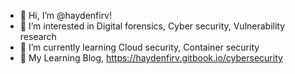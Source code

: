 - 👋 Hi, I’m @haydenfirv!
- 👀 I’m interested in Digital forensics, Cyber security, Vulnerability research
- 🌱 I’m currently learning Cloud security, Container security
- 💞️ My Learning Blog, https://haydenfirv.gitbook.io/cybersecurity

<!---
haydenfirv/haydenfirv is a ✨ special ✨ repository because its `README.md` (this file) appears on your GitHub profile.
You can click the Preview link to take a look at your changes.
--->
